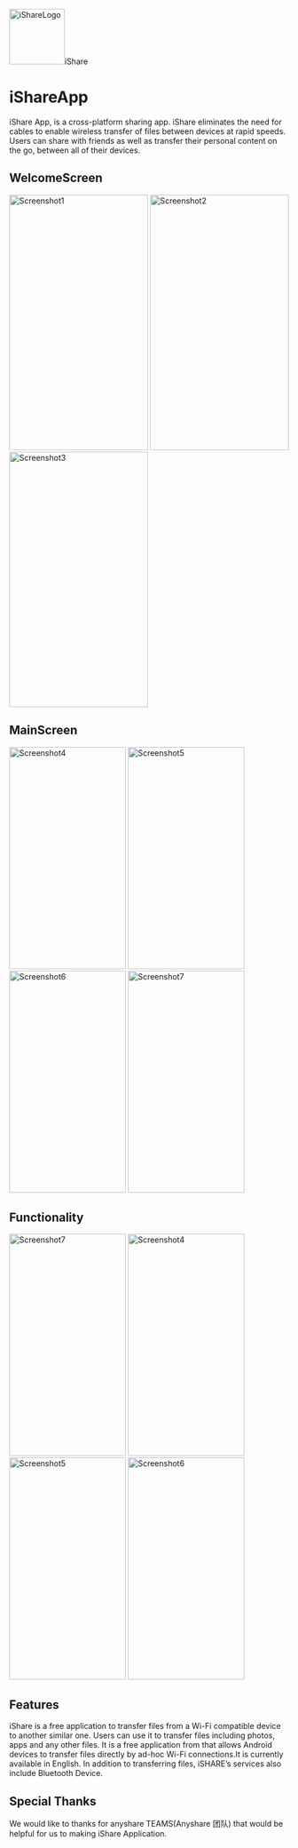<img src="https://github.com/rajatdb/iShareApp/blob/master/iconishare.png" alt="iShareLogo" width="100" height="100">iShare

# iShareApp
iShare App, is a cross-platform sharing app. iShare eliminates the need for cables to enable wireless transfer of files between devices at rapid speeds. Users can share with friends as well as transfer their personal content on the go, between all of their devices.

## WelcomeScreen
<img src="https://github.com/rajatdb/iShareApp/blob/master/welcome_screen1.png" alt="Screenshot1" width="250" height="460"> <img src="https://github.com/rajatdb/iShareApp/blob/master/welcome_screen2.png" alt="Screenshot2" width="250" height="460"> <img src="https://github.com/rajatdb/iShareApp/blob/master/welcome_screen3.png" alt="Screenshot3" width="250" height="460">

## MainScreen
<img src="https://github.com/rajatdb/iShareApp/blob/master/iShareStart.png" alt="Screenshot4" width="210" height="400"> <img src="https://github.com/rajatdb/iShareApp/blob/master/MainDisplay.jpeg" alt="Screenshot5" width="210" height="400"> <img src="https://github.com/rajatdb/iShareApp/blob/master/Bluetooth.jpeg" alt="Screenshot6" width="210" height="400"> <img src="https://github.com/rajatdb/iShareApp/blob/master/AboutPage.png" alt="Screenshot7" width="210" height="400">

## Functionality
<img src="https://github.com/rajatdb/iShareApp/blob/master/History.jpeg" alt="Screenshot7" width="210" height="400"> <img src="https://github.com/rajatdb/iShareApp/blob/master/SendItem.jpeg" alt="Screenshot4" width="210" height="400"> <img src="https://github.com/rajatdb/iShareApp/blob/master/RadarScan.jpeg" alt="Screenshot5" width="210" height="400"> <img src="https://github.com/rajatdb/iShareApp/blob/master/Hotspot.jpeg" alt="Screenshot6" width="210" height="400">

## Features
iShare is a free application to transfer files from a Wi-Fi compatible device to another similar one. Users can use it to transfer files including photos, apps and any other files. It is a free application from that allows Android devices to transfer files directly by ad-hoc Wi-Fi connections.It is currently available in English. In addition to transferring files, iSHARE’s services also include Bluetooth Device.

## Special Thanks
We would like to thanks for anyshare TEAMS(Anyshare 团队) that would be helpful for us to making iShare Application.
